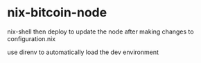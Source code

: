 # nix-bitcoin-node

nix-shell then deploy to update the node after making changes to configuration.nix

use direnv to automatically load the dev environment
